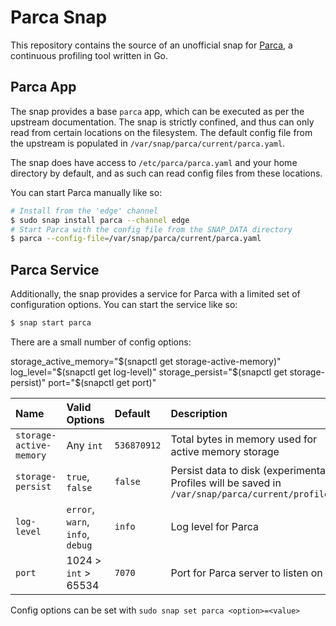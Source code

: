 # Parca Snap

This repository contains the source of an unofficial snap for [Parca](https://parca.dev), a
continuous profiling tool written in Go.

## Parca App

The snap provides a base `parca` app, which can be executed as per the upstream documentation. The
snap is strictly confined, and thus can only read from certain locations on the filesystem. The
default config file from the upstream is populated in `/var/snap/parca/current/parca.yaml`.

The snap does have access to `/etc/parca/parca.yaml` and your home directory by default, and as
such can read config files from these locations.

You can start Parca manually like so:

```bash
# Install from the 'edge' channel
$ sudo snap install parca --channel edge
# Start Parca with the config file from the SNAP_DATA directory
$ parca --config-file=/var/snap/parca/current/parca.yaml
```

## Parca Service

Additionally, the snap provides a service for Parca with a limited set of configuration options.
You can start the service like so:

```bash
$ snap start parca
```

There are a small number of config options:

storage_active_memory="$(snapctl get storage-active-memory)"
log_level="$(snapctl get log-level)"
storage_persist="$(snapctl get storage-persist)"
port="$(snapctl get port)"

| Name                    | Valid Options                    | Default     | Description                                                                                        |
| :---------------------- | :------------------------------- | :---------- | :------------------------------------------------------------------------------------------------- |
| `storage-active-memory` | Any `int`                        | `536870912` | Total bytes in memory used for active memory storage                                               |
| `storage-persist`       | `true`, `false`                  | `false`     | Persist data to disk (experimental). Profiles will be saved in `/var/snap/parca/current/profiles/` |
| `log-level`             | `error`, `warn`, `info`, `debug` | `info`      | Log level for Parca                                                                                |
| `port`                  | 1024 > `int` > 65534             | `7070`      | Port for Parca server to listen on                                                                 |

Config options can be set with `sudo snap set parca <option>=<value>`
